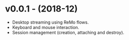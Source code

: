 # v0.0.1 - (2018-12) 
* Desktop streaming using ReMo flows.
* Keyboard and mouse interaction.
* Session management (creation, attaching and destroy).
